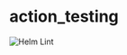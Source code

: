 # action_testing


![Helm Lint](https://github.com/jhedden/action_testing/workflows/Helm%20Lint/badge.svg)
